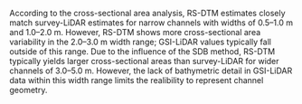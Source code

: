 According to the cross-sectional area analysis, RS-DTM estimates closely match survey-LiDAR estimates for narrow channels with widths of 0.5–1.0 m and 1.0–2.0 m.  However, RS-DTM shows more cross-sectional area variability in the 2.0–3.0 m width range; GSI-LiDAR values typically fall outside of this range.  Due to the influence of the SDB method, RS-DTM typically yields larger cross-sectional areas than survey-LiDAR for wider channels of 3.0–5.0 m.  However, the lack of bathymetric detail in GSI-LiDAR data within this width range limits the realibility to represent channel geometry.
